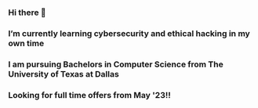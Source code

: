 ### Hi there 👋
### I’m currently learning cybersecurity and ethical hacking in my own time
### I am pursuing Bachelors in Computer Science from The University of Texas at Dallas
### Looking for full time offers from May '23!!
<!--
**KTKChAoS/KTKChAoS** is a ✨ _special_ ✨ repository because its `README.md` (this file) appears on your GitHub profile.

Here are some ideas to get you started:

- 🔭 I’m currently working on ...
- 🌱 I’m currently learning ...
- 👯 I’m looking to collaborate on ...
- 🤔 I’m looking for help with ...
- 💬 Ask me about ...
- 📫 How to reach me: ...
- 😄 Pronouns: ...
- ⚡ Fun fact: ...
-->
